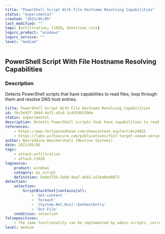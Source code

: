 ```yaml
---
title: "PowerShell Script With File Hostname Resolving Capabilities"
status: "experimental"
created: "2023/05/05"
last_modified: ""
tags: [exfiltration, t1020, detection_rule]
logsrc_product: "windows"
logsrc_service: ""
level: "medium"
---
```


## PowerShell Script With File Hostname Resolving Capabilities

### Description

Detects PowerShell scripts that have capabilities to read files, loop through them and resolve DNS host entries.

```yml
title: PowerShell Script With File Hostname Resolving Capabilities
id: fbc5e92f-3044-4e73-a5c6-1c4359b539de
status: experimental
description: Detects PowerShell scripts that have capabilities to read files, loop through them and resolve DNS host entries.
references:
    - https://www.fortypoundhead.com/showcontent.asp?artid=24022
    - https://labs.withsecure.com/publications/fin7-target-veeam-servers
author: Nasreddine Bencherchali (Nextron Systems)
date: 2023/05/05
tags:
    - attack.exfiltration
    - attack.t1020
logsource:
    product: windows
    category: ps_script
    definition: bade5735-5ab0-4aa7-a642-a11be0e40872
detection:
    selection:
        ScriptBlockText|contains|all:
            - 'Get-content '
            - 'foreach'
            - '[System.Net.Dns]::GetHostEntry'
            - 'Out-File'
    condition: selection
falsepositives:
    - The same functionality can be implemented by admin scripts, correlate with name and creator
level: medium

```
